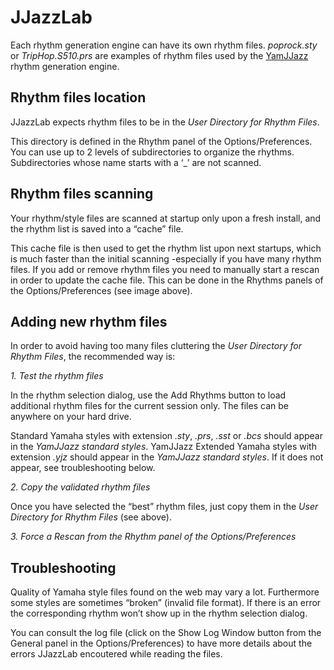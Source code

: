 # JJazzLab

Each rhythm generation engine can have its own rhythm files. _poprock.sty_ or _TripHop.S510.prs_ are examples of rhythm files used by the [YamJJazz](https://www.jjazzlab.com/en/doc/yamjjazz) rhythm generation engine.

## Rhythm files location <a id="rhythm-files-location"></a>

JJazzLab expects rhythm files to be in the _User Directory for Rhythm Files_.

This directory is defined in the Rhythm panel of the Options/Preferences. You can use up to 2 levels of subdirectories to organize the rhythms. Subdirectories whose name starts with a ‘\_’ are not scanned.

## Rhythm files scanning <a id="rhythm-files-scanning"></a>

Your rhythm/style files are scanned at startup only upon a fresh install, and the rhythm list is saved into a “cache” file.

This cache file is then used to get the rhythm list upon next startups, which is much faster than the initial scanning -especially if you have many rhythm files. If you add or remove rhythm files you need to manually start a rescan in order to update the cache file. This can be done in the Rhythms panels of the Options/Preferences \(see image above\).

## Adding new rhythm files <a id="adding-new-rhythm-files"></a>

In order to avoid having too many files cluttering the _User Directory for Rhythm Files_, the recommended way is:

_1. Test the rhythm files_

In the rhythm selection dialog, use the Add Rhythms button to load additional rhythm files for the current session only. The files can be anywhere on your hard drive.  
 

Standard Yamaha styles with extension _.sty_, _.prs_, _.sst_ or _.bcs_ should appear in the _YamJJazz standard styles_. YamJJazz Extended Yamaha styles with extension _.yjz_ should appear in the _YamJJazz standard styles_. If it does not appear, see troubleshooting below.

_2. Copy the validated rhythm files_

Once you have selected the “best” rhythm files, just copy them in the _User Directory for Rhythm Files_ \(see above\).

_3. Force a Rescan from the Rhythm panel of the Options/Preferences_

## Troubleshooting <a id="troubleshooting"></a>

Quality of Yamaha style files found on the web may vary a lot. Furthermore some styles are sometimes “broken” \(invalid file format\). If there is an error the corresponding rhythm won’t show up in the rhythm selection dialog.

You can consult the log file \(click on the Show Log Window button from the General panel in the Options/Preferences\) to have more details about the errors JJazzLab encoutered while reading the files.

